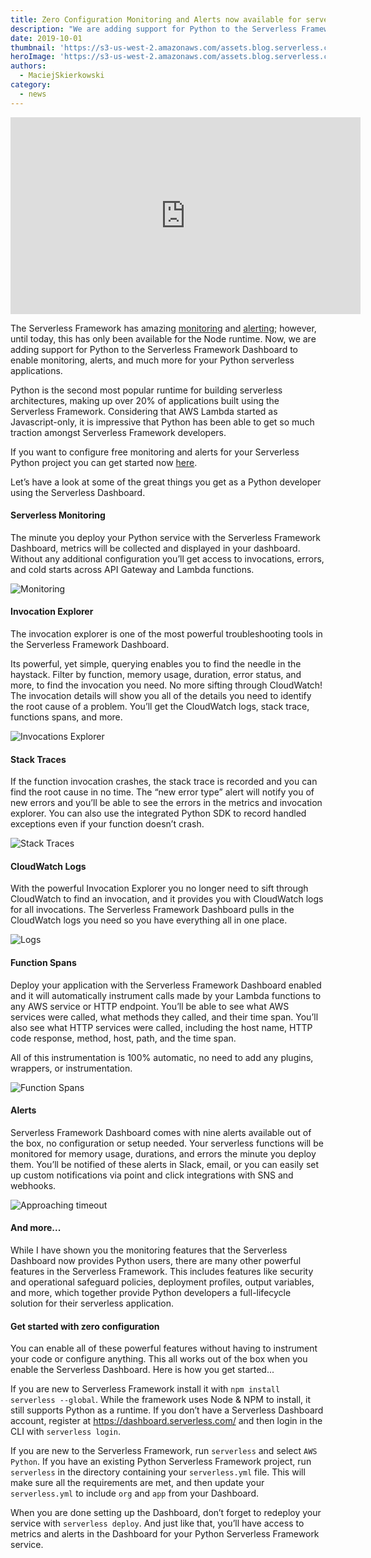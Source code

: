 ```yaml
---
title: Zero Configuration Monitoring and Alerts now available for serverless Python apps
description: "We are adding support for Python to the Serverless Framework Dashboard to enable monitoring, alerts, and much more for your Python serverless applications."
date: 2019-10-01
thumbnail: 'https://s3-us-west-2.amazonaws.com/assets.blog.serverless.com/python-dashboard-support/blog_thumbnail_python_metrics.png'
heroImage: 'https://s3-us-west-2.amazonaws.com/assets.blog.serverless.com/python-dashboard-support/blog_header_python_metrics.png'
authors:
  - MaciejSkierkowski
category:
  - news
---
```


<iframe width="560" height="315" src="https://www.youtube.com/embed/FnCpIIb9fOk" frameborder="0" allow="accelerometer; autoplay; encrypted-media; gyroscope; picture-in-picture" allowfullscreen></iframe>

The Serverless Framework has amazing [monitoring](https://serverless.com/monitoring/) and [alerting](https://serverless.com/alerts/); however, until today, this has only been available for the Node runtime. Now, we are adding support for Python to the Serverless Framework Dashboard to enable monitoring, alerts, and much more for your Python serverless applications.

Python is the second most popular runtime for building serverless architectures, making up over 20% of applications built using the Serverless Framework. Considering that AWS Lambda started as Javascript-only, it is impressive that Python has been able to get so much traction amongst Serverless Framework developers.

If you want to configure free monitoring and alerts for your Serverless Python project you can get started now [here](https://dashboard.serverless.com/). 

Let’s have a look at some of the great things you get as a Python developer using the Serverless Dashboard.

#### Serverless Monitoring
The minute you deploy your Python service with the Serverless Framework Dashboard, metrics will be collected and displayed in your dashboard. Without any additional configuration you’ll get access to invocations, errors, and cold starts across API Gateway and Lambda functions.

![Monitoring](https://serverless.com/static/monitoring-hero.0af106d6.png)

#### Invocation Explorer
The invocation explorer is one of the most powerful troubleshooting tools in the Serverless Framework Dashboard.

Its powerful, yet simple, querying enables you to find the needle in the haystack. Filter by function, memory usage, duration, error status, and more, to find the invocation you need. No more sifting through CloudWatch!
The invocation details will show you all of the details you need to identify the root cause of a problem. You’ll get the CloudWatch logs, stack trace, functions spans, and more.

![Invocations Explorer](https://serverless.com/static/invocations-explorer.688537fd.png)
#### Stack Traces
If the function invocation crashes, the stack trace is recorded and you can find the root cause in no time. The “new error type” alert will notify you of new errors and you’ll be able to see the errors in the metrics and invocation explorer. You can also use the integrated Python SDK to record handled exceptions even if your function doesn’t crash.

![Stack Traces](https://s3-us-west-2.amazonaws.com/assets.blog.serverless.com/python-dashboard-support/stack.png)

#### CloudWatch Logs
With the powerful Invocation Explorer you no longer need to sift through CloudWatch to find an invocation, and it provides you with CloudWatch logs for all invocations. The Serverless Framework Dashboard pulls in the CloudWatch logs you need so you have everything all in one place.

![Logs](https://s3-us-west-2.amazonaws.com/assets.blog.serverless.com/python-dashboard-support/logs.png)

#### Function Spans
Deploy your application with the Serverless Framework Dashboard enabled and it will automatically instrument calls made by your Lambda functions to any AWS service or HTTP endpoint. You’ll be able to see what AWS services were called, what methods they called, and their time span. You’ll also see what HTTP services were called, including the host name, HTTP code response, method, host, path, and the time span.

All of this instrumentation is 100% automatic, no need to add any plugins, wrappers, or instrumentation.

![Function Spans](https://s3-us-west-2.amazonaws.com/assets.blog.serverless.com/python-dashboard-support/span.png)

#### Alerts
Serverless Framework Dashboard comes with nine alerts available out of the box, no configuration or setup needed. Your serverless functions will be monitored for memory usage, durations, and errors the minute you deploy them. You’ll be notified of these alerts in Slack, email, or you can easily set up custom notifications via point and click integrations with SNS and webhooks.

![Approaching timeout](https://serverless.com/static/optimum-performance.04d82e3c.png)
#### And more...
While I have shown you the monitoring features that the Serverless Dashboard now provides Python users, there are many other powerful features in the Serverless Framework. This includes features like security and operational safeguard policies, deployment profiles, output variables, and more, which together provide Python developers a full-lifecycle solution for their serverless application. 
#### Get started with zero configuration
You can enable all of these powerful features without having to instrument your code or configure anything. This all works out of the box when you enable the Serverless Dashboard. Here is how you get started...

If you are new to Serverless Framework install it with `npm install serverless --global`. While the framework uses Node & NPM to install, it still supports Python as a runtime. If you don’t have a Serverless Dashboard account, register at https://dashboard.serverless.com/ and then login in the CLI with `serverless login`.

If you are new to the Serverless Framework, run `serverless` and select `AWS Python`. If you have an existing Python Serverless Framework project, run `serverless` in the directory containing your `serverless.yml` file. This will make sure all the requirements are met, and then update your `serverless.yml` to include `org` and `app` from your Dashboard.

When you are done setting up the Dashboard, don’t forget to redeploy your service with `serverless deploy`. And just like that, you’ll have access to metrics and alerts in the Dashboard for your Python Serverless Framework service.